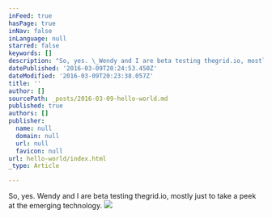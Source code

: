 ```yaml
---
inFeed: true
hasPage: true
inNav: false
inLanguage: null
starred: false
keywords: []
description: "So, yes. \_Wendy and I are beta testing thegrid.io, mostly just to take a peek at the emerging technology."
datePublished: '2016-03-09T20:24:53.450Z'
dateModified: '2016-03-09T20:23:38.057Z'
title: ''
author: []
sourcePath: _posts/2016-03-09-hello-world.md
published: true
authors: []
publisher:
  name: null
  domain: null
  url: null
  favicon: null
url: hello-world/index.html
_type: Article

---
```

So, yes.  Wendy and I are beta testing thegrid.io, mostly just to take a peek at the emerging technology.
![](https://the-grid-user-content.s3-us-west-2.amazonaws.com/b8de99a9-3b7a-4251-919b-8619578782cc.jpg)
